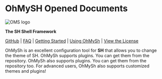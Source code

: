 # OhMySH Opened Documents

![OMS logo](https://cdn.statically.io/gh/ohmysh/image/main/OhMySh-icon-2documents.png)

**The SH Shell Framework**

[GitHub](https://github.com/ohmysh/ohmysh) | [FAQ](https://ohmysh.github.io/docs-v2/#/other/faq) | [Getting Started](https://ohmysh.github.io/docs-v2/#/getting-started/install) | [Using OhMySh](https://ohmysh.github.io/docs-v2) | [View the  License](https://github.com/ohmysh/ohmysh/blob/main/LICENSE)

OhMySh is an excellent configuration tool for **SH** that allows you to change the theme of SH. OhMySh supports plugins. You can get them from the repository. OhMySh also supports plugins. You can get them from the repository too. For advanced users, OhMySh also supports customized themes and plugins!
